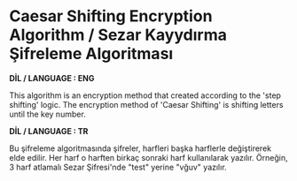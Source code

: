 # Caesar Shifting Encryption Algorithm / Sezar Kayydırma Şifreleme Algoritması

**DİL / LANGUAGE : ENG**

This algorithm is an encryption method that created according to the 'step shifting' logic.
The encryption method of 'Caesar Shifting' is shifting letters until the key number.

**DİL / LANGUAGE : TR**

Bu şifreleme algoritmasında şifreler, harfleri başka harflerle değiştirerek elde edilir. Her harf o harften birkaç sonraki harf kullanılarak yazılır. Örneğin, 3 harf atlamalı Sezar Şifresi'nde "test" yerine "vğuv" yazılır.
